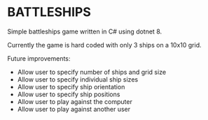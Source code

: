 BATTLESHIPS
===========

Simple battleships game written in C# using dotnet 8.

Currently the game is hard coded with only 3 ships on a 10x10 grid.

Future improvements:
- Allow user to specify number of ships and grid size
- Allow user to specify individual ship sizes
- Allow user to specify ship orientation
- Allow user to specify ship positions
- Allow user to play against the computer
- Allow user to play against another user